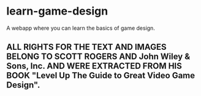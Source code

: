 # learn-game-design
 A webapp where you can learn the basics of game design. 

 ## ALL RIGHTS FOR THE TEXT AND IMAGES BELONG TO SCOTT ROGERS AND John Wiley & Sons, Inc. AND WERE EXTRACTED FROM HIS BOOK "Level Up The Guide to Great Video Game Design".
